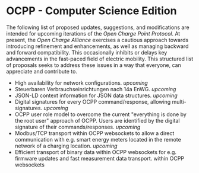 # OCPP - Computer Science Edition

The following list of proposed updates, suggestions, and modifications are intended for upcoming iterations of the *Open Charge Point Protocol*.
At present, the *Open Charge Alliance* exercises a cautious approach towards introducing refinement and enhancements, as well as managing
backward and forward compatibility. This occasionally inhibits or delays key advancements in the fast-paced field of electric mobility.
This structured list of proposals seeks to address these issues in a way that everyone, can appreciate and contribute to.

- High availability for network configurations. *upcoming*
- Steuerbaren Verbrauchseinrichtungen nach 14a EnWG. *upcoming*
- JSON-LD context information for JSON data structures. *upcoming*
- Digital signatures for every OCPP command/response, allowing multi-signatures. *upcoming*
- OCPP user role model to overcome the current "everything is done by the root user" approach of OCPP. Users are identified by the digital signature of their commands/responses. *upcoming*
- Modbus/TCP transport within OCPP websockets to allow a direct communication with e.g. smart energy meters located in the remote network of a charging location. *upcoming*
- Efficient transport of binary data within OCPP websockets for e.g. firmware updates and fast measurement data transport. within OCPP websockets 
